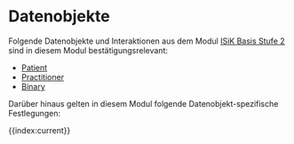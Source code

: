 # Datenobjekte

Folgende Datenobjekte und Interaktionen aus dem Modul [ISiK Basis Stufe 2](https://simplifier.net/guide/isik-basismodul-stufe2/Einfuehrung) sind in diesem Modul bestätigungsrelevant: 
* [Patient](https://simplifier.net/guide/implementierungsleitfadenisik-basismodul/ImplementationGuide-markdown-Datenobjekte-Datenobjekte-Patient?version=current)
* [Practitioner](https://simplifier.net/guide/implementierungsleitfadenisik-basismodul/I-markdown-Datenobjekte-Datenobjekte-PersonImGesundheitsberuf?version=current)
* [Binary](https://simplifier.net/guide/implementierungsleitfadenisik-basismodul/ImplementationGuide-markdown-Datenobjekte-Datenobjekte-Binary?version=current)

Darüber hinaus gelten in diesem Modul folgende Datenobjekt-spezifische Festlegungen:

{{index:current}}
